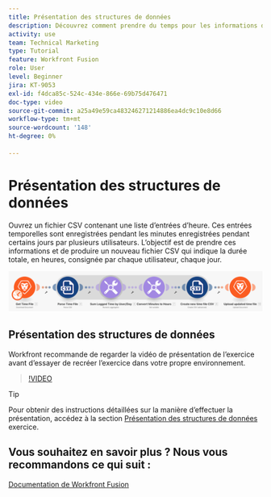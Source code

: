 ```yaml
---
title: Présentation des structures de données
description: Découvrez comment prendre du temps pour les informations du journal d’un fichier, les transformer et produire un nouveau fichier avec les données transformées dans [!DNL Adobe Workfront Fusion].
activity: use
team: Technical Marketing
type: Tutorial
feature: Workfront Fusion
role: User
level: Beginner
jira: KT-9053
exl-id: f4dca85c-524c-434e-866e-69b75d476471
doc-type: video
source-git-commit: a25a49e59ca483246271214886ea4dc9c10e8d66
workflow-type: tm+mt
source-wordcount: '148'
ht-degree: 0%

---
```


# Présentation des structures de données

Ouvrez un fichier CSV contenant une liste d’entrées d’heure. Ces entrées temporelles sont enregistrées pendant les minutes enregistrées pendant certains jours par plusieurs utilisateurs. L’objectif est de prendre ces informations et de produire un nouveau fichier CSV qui indique la durée totale, en heures, consignée par chaque utilisateur, chaque jour.

![Une image d&#39;un scénario de fusion](assets/data-structures-and-data-stores-1.png)

## Présentation des structures de données

Workfront recommande de regarder la vidéo de présentation de l’exercice avant d’essayer de recréer l’exercice dans votre propre environnement.

>[!VIDEO](https://video.tv.adobe.com/v/335294/?quality=12&learn=on)

>[!TIP]
>
>Pour obtenir des instructions détaillées sur la manière d’effectuer la présentation, accédez à la section [Présentation des structures de données](https://experienceleague.adobe.com/docs/workfront-learn/tutorials-workfront/fusion/exercises/data-structures.html?lang=en) exercice.


## Vous souhaitez en savoir plus ? Nous vous recommandons ce qui suit :

[Documentation de Workfront Fusion](https://experienceleague.adobe.com/docs/workfront/using/adobe-workfront-fusion/workfront-fusion-2.html?lang=en)
